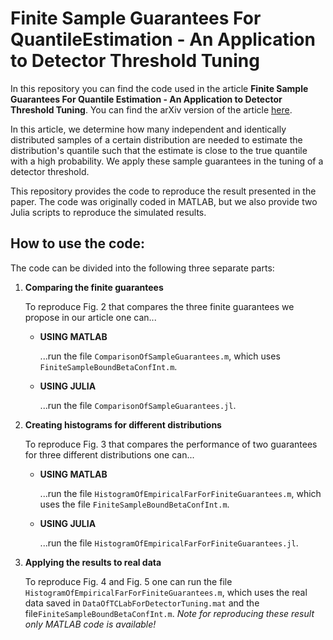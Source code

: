 # Finite Sample Guarantees For QuantileEstimation - An Application to Detector Threshold Tuning

In this repository you can find the code used in the article **Finite Sample Guarantees For Quantile Estimation - An Application to Detector Threshold Tuning**. You can find the arXiv version of the article [here](https://arxiv.org/abs/2105.12239).

In this article, we determine how many independent and identically distributed samples of a certain distribution are needed to estimate the distribution's quantile such that the estimate is close to the true quantile with a high probability. We apply these sample guarantees in the tuning of a detector threshold.

This repository provides the code to reproduce the result presented in the paper. The code was originally coded in MATLAB, but we also provide two Julia scripts to reproduce the simulated results.

## How to use the code:
The code can be divided into the following three separate parts:
1. **Comparing the finite guarantees**

    To reproduce Fig. 2 that compares the three finite guarantees we propose in our article one can...
    - **USING MATLAB**
    
      ...run the file `ComparisonOfSampleGuarantees.m`, which uses `FiniteSampleBoundBetaConfInt.m`.  
    - **USING JULIA**
    
      ...run the file  `ComparisonOfSampleGuarantees.jl`.
2. **Creating histograms for different distributions**

    To reproduce Fig. 3 that compares the performance of two guarantees for three different distributions one can...
    - **USING MATLAB**
    
      ...run the file `HistogramOfEmpiricalFarForFiniteGuarantees.m`, which uses the file `FiniteSampleBoundBetaConfInt.m`.  
    - **USING JULIA**
    
      ...run the file  `HistogramOfEmpiricalFarForFiniteGuarantees.jl`.
3. **Applying the results to real data**

    To reproduce Fig. 4 and Fig. 5 one can run the file `HistogramOfEmpiricalFarForFiniteGuarantees.m`, which uses the real data saved in `DataOfTCLabForDetectorTuning.mat` and the file`FiniteSampleBoundBetaConfInt.m`.  *Note for reproducing these result only MATLAB code is available!*
    
